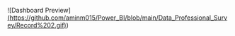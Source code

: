 ![Dashboard Preview][(https://github.com/aminm015/Power_BI/blob/main/Data_Professional_Survey/Record%202.gif)](https://github.com/aminm015/Power_BI/blob/main/Project_OverView_Dahsboard/Record%203.gif))
